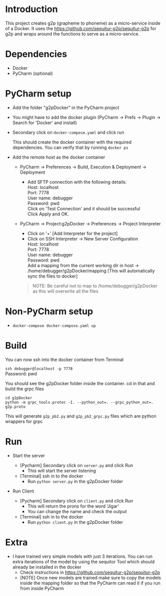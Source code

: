 # Introduction
This project creates g2p (grapheme to phoneme) as a micro-service inside of a Docker. It uses the https://github.com/sequitur-g2p/sequitur-g2p for g2p and wraps around the functions to serve as a micro-service.


# Dependencies

* Docker
* PyCharm (optional)

# PyCharm setup

* Add the folder "g2pDocker" in the PyCharm project
* You might have to add the docker plugin (PyCharm -> Prefs -> Plugin -> Search for 'Docker' and install)
* Secondary click on ```docker-compose.yaml``` and click run
  
  This should create the docker container with the required dependencies. You can verify that by running ```docker ps```
  
* Add the remote host as the docker container
  * PyCharm -> Preferences -> Build, Execution & Deployment -> Deployment
    * Add SFTP connection with the following details:\
      Host: localhost\
      Port: 7778\
      User name: debugger\
      Password: pwd\
      Click on 'Test Connection' and it should be successful\
      Click Apply and OK.
  
  * PyCharm -> Project:g2pDocker -> Preferences -> Project Interpreter
    * Click on '+' [Add Interpreter for the project]
    * Click on SSH Interpreter -> New Server Configuration\
      Host: localhost\
      Port: 7778\
      User name: debugger\
      Password: pwd\
      Add a mapping from the current working dir in host -> /home/debugger/g2pDocker/mapping [This will automatically sync the files to docker]
    > NOTE: Be careful not to map to /home/debugger/g2pDocker as this will overwrite all the files
  
  
# Non-PyCharm setup

* ```docker-compose docker-compose.yaml up```


# Build

You can now ssh into the docker container from Terminal

```ssh debugger@localhost -p 7778```\
Password: pwd

You should see the g2pDocker folder inside the container. cd in that and build the grpc files
```
cd g2pDocker
python -m grpc_tools.protoc -I. --python_out=. --grpc_python_out=. g2p.proto
```

This will generate ```g2p_pb2.py``` and ```g2p_pb2_grpc.py``` files which are python wrappers for grpc

# Run

* Start the server

  * [Pycharm] Secondary click on ```server.py``` and click Run
    * This will start the server listening 
  * [Terminal] ssh in to the docker
    * Run ```python server.py``` in the g2pDocker folder

* Run Client
  * [Pycharm] Secondary click on ```client.py``` and click Run
    * This will return the prons for the word 'Jigar'
    * You can change the name and check the output
  * [Terminal] ssh in to the docker
    * Run ```python client.py``` in the g2pDocker folder


# Extra

* I have trained very simple models with just 3 iterations. You can run extra iterations of the model by using the sequitor Tool which should already be installed in the docker
  * Check instructions in https://github.com/sequitur-g2p/sequitur-g2p
  * [NOTE] Once new models are trained make sure to copy the models inside the mapping folder so that the PyCharm can read it if you run from inside PyCharm


